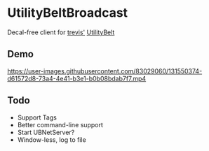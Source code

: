 


# UtilityBeltBroadcast
Decal-free client for [trevis'](https://gitlab.com/trevis/) [UtilityBelt](utilitybelt.gitlab.io/)

## Demo

https://user-images.githubusercontent.com/83029060/131550374-d61572d8-73a4-4e41-b3e1-b0b08bdab7f7.mp4

## Todo

* Support Tags
* Better command-line support
* Start UBNetServer?
* Window-less, log to file
